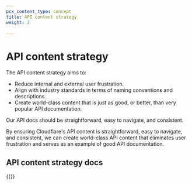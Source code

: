 ```yaml
---
pcx_content_type: concept
title: API content strategy
weight: 2

---
```


# API content strategy

The API content strategy aims to:

+ Reduce internal and external user frustration.
+ Align with industry standards in terms of naming conventions and descriptions.
+ Create world-class content that is just as good, or better, than very popular API documentation.

Our API docs should be straightforward, easy to navigate, and consistent.

By ensuring Cloudflare's API content is straightforward, easy to navigate, and consistent, we can create world-class API content that eliminates user frustration and serves as an example of good API documentation.

## API content strategy docs

{{<directory-listing>}}

